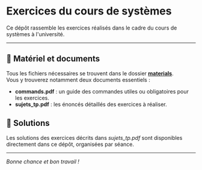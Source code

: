# Exercices du cours de systèmes

Ce dépôt rassemble les exercices réalisés dans le cadre du cours de systèmes à l'université.

---

## 📂 Matériel et documents

Tous les fichiers nécessaires se trouvent dans le dossier [**materials**](./materials).  
Vous y trouverez notamment deux documents essentiels :

- **commands.pdf** : un guide des commandes utiles ou obligatoires pour les exercices.  
- **sujets_tp.pdf** : les énoncés détaillés des exercices à réaliser.

## 📁 Solutions

Les solutions des exercices décrits dans *sujets_tp.pdf* sont disponibles directement dans ce dépôt, organisées par séance. 


---

<i> Bonne chance et bon travail ! </i>
